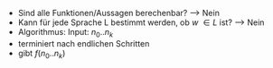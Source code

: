 - Sind alle Funktionen/Aussagen berechenbar?
--> Nein
- Kann für jede Sprache L bestimmt werden, ob $w\ \in L$ ist?
--> Nein
- Algorithmus: Input: $n_0 .. n_k$
- terminiert nach endlichen Schritten
- gibt $f(n_0 ..n_k)$




